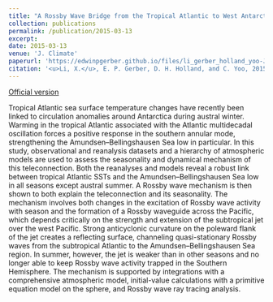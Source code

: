 ```yaml
---
title: "A Rossby Wave Bridge from the Tropical Atlantic to West Antarctica"
collection: publications
permalink: /publication/2015-03-13
excerpt: 
date: 2015-03-13
venue: 'J. Climate'
paperurl: 'https://edwinpgerber.github.io/files/li_gerber_holland_yoo-JC-2015.pdf'
citation: '<u>Li, X.</u>, E. P. Gerber, D. H. Holland, and C. Yoo, 2015: A Rossby Wave Bridge from the Tropical Atlantic to West Antarctica. <i>J. Climate</i>, <b>28</b>, 2256–2273, doi:10.1175/JCLI-D-14-00450.1.'
---
```


[Official version](https://doi.org/10.1175/JCLI-D-14-00450.1)

Tropical Atlantic sea surface temperature changes have recently been linked to circulation anomalies around Antarctica during austral winter. Warming in the tropical Atlantic associated with the Atlantic multidecadal oscillation forces a positive response in the southern annular mode, strengthening the Amundsen–Bellingshausen Sea low in particular. In this study, observational and reanalysis datasets and a hierarchy of atmospheric models are used to assess the seasonality and dynamical mechanism of this teleconnection. Both the reanalyses and models reveal a robust link between tropical Atlantic SSTs and the Amundsen–Bellingshausen Sea low in all seasons except austral summer. A Rossby wave mechanism is then shown to both explain the teleconnection and its seasonality. The mechanism involves both changes in the excitation of Rossby wave activity with season and the formation of a Rossby waveguide across the Pacific, which depends critically on the strength and extension of the subtropical jet over the west Pacific. Strong anticyclonic curvature on the poleward flank of the jet creates a reflecting surface, channeling quasi-stationary Rossby waves from the subtropical Atlantic to the Amundsen–Bellingshausen Sea region. In summer, however, the jet is weaker than in other seasons and no longer able to keep Rossby wave activity trapped in the Southern Hemisphere. The mechanism is supported by integrations with a comprehensive atmospheric model, initial-value calculations with a primitive equation model on the sphere, and Rossby wave ray tracing analysis.
